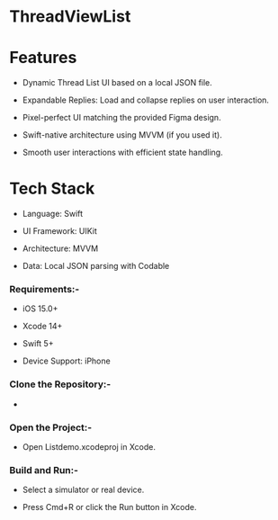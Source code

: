 # ThreadViewList

# Features
- Dynamic Thread List UI based on a local JSON file.

- Expandable Replies: Load and collapse replies on user interaction.

- Pixel-perfect UI matching the provided Figma design.

- Swift-native architecture using MVVM (if you used it).

- Smooth user interactions with efficient state handling.

# Tech Stack
- Language: Swift

- UI Framework: UIKit

- Architecture: MVVM 

- Data: Local JSON parsing with Codable


### Requirements:-
- iOS 15.0+

- Xcode 14+

- Swift 5+

- Device Support: iPhone


### Clone the Repository:-
- 


### Open the Project:-
- Open Listdemo.xcodeproj in Xcode.


### Build and Run:-
- Select a simulator or real device.

- Press Cmd+R or click the Run button in Xcode.

